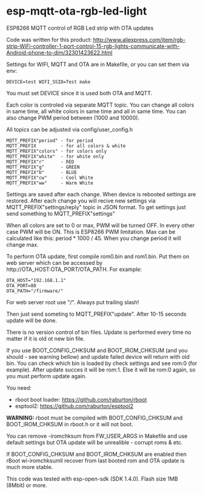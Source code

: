 # esp-mqtt-ota-rgb-led-light
ESP8266 MQTT control of RGB Led strip with OTA updates

Code was written for this product: http://www.aliexpress.com/item/rgb-strip-WiFi-controller-1-port-control-15-rgb-lights-communicate-with-Android-phone-to-dim/32301423622.html

Settings for WIFI, MQTT and OTA are in Makefile, or you can set them via env:
```
DEVICE=test WIFI_SSID=Test make
```
You must set DEVICE since it is used both OTA and MQTT.

Each color is controled via separate MQTT topic. You can change all colors in same time, all white colors in same time and all in same time. You can also change PWM period between (1000 and 10000).

All topics can be adjusted via config/user_config.h

```
MQTT_PREFIX"period" - for period
MQTT_PREFIX         - for all colors & white
MQTT_PREFIX"colors" - for colors only
MQTT_PREFIX"white"  - for white only
MQTT_PREFIX"r"      - RED
MQTT_PREFIX"g"      - GREEN
MQTT_PREFIX"b"      - BLUE
MQTT_PREFIX"cw"     - Cool White
MQTT_PREFIX"ww"     - Warm White
```

Settings are saved after each change. When device is rebooted settings are restored. After each change you will recive new settings via MQTT_PREFIX"settings/reply" topic in JSON format. To get settings just send something to MQTT_PREFIX"settings"

When all colors are set to 0 or max, PWM will be turned OFF. In every other case PWM will be ON. This is ESP8266 PWM limitation. Max can be calculated like this: period * 1000 / 45. When you change period it will change max.

To perform OTA update, first compile rom0.bin and rom1.bin. Put them on web server which can be accessed by http://OTA_HOST:OTA_PORT/OTA_PATH. For example:
```
OTA_HOST="192.168.1.1"
OTA_PORT=80
OTA_PATH="/firmware/"
```
For web server root use "/". Always put trailing slash!

Then just send someting to MQTT_PREFIX"update". After 10-15 seconds update will be done. 

There is no version control of bin files. Update is performed every time no matter if it is old ot new bin file.

If you use BOOT_CONFIG_CHKSUM and BOOT_IROM_CHKSUM (and you should - see warning bellow) and update failed device will return with old bin. You can check which bin is loaded by check settings and see rom:0 (for example). After update succes it will be rom:1. Else it will be rom:0 again, so you must perform update again.

You need:
* rboot boot loader: https://github.com/raburton/rboot
* esptool2: https://github.com/raburton/esptool2

**WARNING:** rboot must be compiled with BOOT_CONFIG_CHKSUM and BOOT_IROM_CHKSUM in rboot.h or it will not boot.

You can remove -iromchksum from FW_USER_ARGS in Makefile and use default settings but OTA update will be unrealible - corrupt roms & etc.

If BOOT_CONFIG_CHKSUM and BOOT_IROM_CHKSUM are enabled then rBoot wi-iromchksumll recover from last booted rom and OTA update is much more stable.

This code was tested with esp-open-sdk (SDK 1.4.0). Flash size 1MB (8Mbit) or more.
